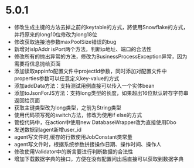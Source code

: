 # 5.0.1
- 修改生成主键的方法去掉之前的keytable的方式，將使用Snowflake的方式，并将原来的long10位修改为long18位
- 修改获取连接池参数maxPoolSize错误的bug
- 新增对isIpAddr isPort两个方法，判断ip地址、端口的合法性
- 修改所有的抛出异常的方法，修改为BusinessProcessException异常，因为需要将信息抛给页面
- 添加读取appinfo配置文件中projectId参数，同时添加对配置文件中properties参数可以任意定义key-value的方式
- 添加addData方法：支持测试用例直接可以传入一个实体bean
- 添加toJsonForJS方法：支持long类型的长度，如果超出16位默认转存字符串返回给页面
- 获取主键类型改为long类型，之前为String类型
- 使用代码项写死的switch方法，修改为使用if else的方式
- 管控代码中，在action中使用new DatabaseWrapper改为直接使用Dbo
- 发送数据到agent新增user_id
- agent写文件时,缓存的行数使用JobConstant类常量
- agent写文件时，根据系统参数拼接操作日期、操作时间、操作人
- 修改使用Validator中的断言要进行判断数据的合法性
- 增加下载数据字典的接口，方便在没有配置问出后直接可以获取到数据字典
